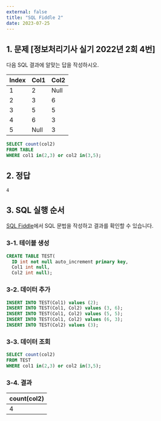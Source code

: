 ```yaml
---
external: false
title: "SQL Fiddle 2"
date: 2023-07-25
---
```


## 1. 문제 [정보처리기사 실기 2022년 2회 4번]

다음 SQL 결과에 알맞는 답을 작성하시오.

|   Index   |   Col1   |   Col2   |
| --------- | -------- | -------- |
| 1         | 2        | Null     |
| 2         | 3        | 6        |
| 3         | 5        | 5        |
| 4         | 6        | 3        |
| 5         | Null     | 3        |

```sql
SELECT count(col2)
FROM TABLE
WHERE col1 in(2,3) or col2 in(3,5);
```

## 2. 정답

```textile
4
```

## 3. SQL 실행 순서

[SQL Fiddle](http://sqlfiddle.com/)에서 SQL 문법을 작성하고 결과를 확인할 수 있습니다.

### 3-1. 테이블 생성

```sql
CREATE TABLE TEST(
  ID int not null auto_increment primary key,
  Col1 int null,
  Col2 int null);
```

### 3-2. 데이터 추가

```sql
INSERT INTO TEST(Col1) values (2);
INSERT INTO TEST(Col1, Col2) values (3, 6);
INSERT INTO TEST(Col1, Col2) values (5, 5);
INSERT INTO TEST(Col1, Col2) values (6, 3);
INSERT INTO TEST(Col2) values (3);
```

### 3-3. 데이터 조회

```sql
SELECT count(col2)
FROM TEST
WHERE col1 in(2,3) or col2 in(3,5);
```

### 3-4. 결과

|   count(col2)   |
| --------------- |
| 4               |
